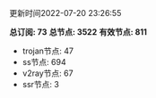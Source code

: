 更新时间2022-07-20 23:26:55

**总订阅: 73**
**总节点: 3522**
**有效节点: 811**
- trojan节点: 47
- ss节点: 694
- v2ray节点: 67
- ssr节点: 3
